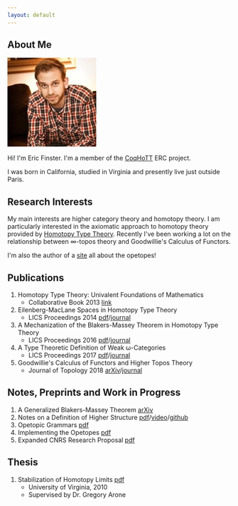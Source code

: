```yaml
---
layout: default
---
```


## About Me

<img class="profile-picture" src="files/eric.jpg">

Hi!  I'm Eric Finster.  I'm a member of the
[CoqHoTT](http://coqhott.gforge.inria.fr/) ERC project.

I was born in California, studied in Virginia and presently
live just outside Paris.

## Research Interests

My main interests are higher category theory and homotopy theory.  I
am particularly interested in the axiomatic approach to homotopy
theory provided by [Homotopy Type
Theory](http://www.homotopytypetheory.org).  Recently I've been
working a lot on the relationship between &infin;-topos theory and
Goodwillie's Calculus of Functors.

I'm also the author of a [site](http://opetopic.net) all about the
opetopes!

## Publications

1. Homotopy Type Theory: Univalent Foundations of Mathematics
   * Collaborative Book 2013 [link](https://homotopytypetheory.org/book/)
2. Eilenberg-MacLane Spaces in Homotopy Type Theory 
   * LICS Proceedings 2014 [pdf](files/emhott.pdf)/[journal](https://dl.acm.org/citation.cfm?id=2603088)
3. A Mechanization of the Blakers-Massey Theorem in Homotopy Type Theory
   * LICS Proceedings 2016 [pdf](files/bmhott.pdf)/[journal](https://ieeexplore.ieee.org/document/8576476)
4. A Type Theoretic Definition of Weak &omega;-Categories
   * LICS Proceedings 2017 [pdf](files/catt.pdf)/[journal](https://ieeexplore.ieee.org/document/8005124)
5. Goodwillie's Calculus of Functors and Higher Topos Theory 
   * Journal of Topology 2018 [arXiv](https://arxiv.org/abs/1703.09632)/[journal](https://londmathsoc.onlinelibrary.wiley.com/doi/pdf/10.1112/topo.12082)

## Notes, Preprints and Work in Progress

1. A Generalized Blakers-Massey Theorem [arXiv](https://arxiv.org/abs/1703.09050)
2. Notes on a Definition of Higher Structure [pdf](files/huadtt.pdf)/[video](https://www.youtube.com/watch?v=hlCVHVtAlqQ)/[github](https://github.com/ericfinster/higher-alg)
3. Opetopic Grammars [pdf](files/op-grammars.pdf)
4. Implementing the Opetopes [pdf](files/impl-ops.pdf)
5. Expanded CNRS Research Proposal [pdf](files/proposal-long.pdf)

## Thesis

1. Stabilization of Homotopy Limits [pdf](files/thesis.pdf)
   * University of Virginia, 2010
   * Supervised by Dr. Gregory Arone